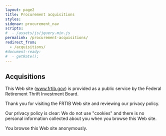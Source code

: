 ```yaml
---
layout: page2
title: Procurement acquisitions
styles:
sidenav: procurement_nav
scripts:
#  - /assets/js/jquery.min.js
permalink: /procurement-acquisitions/
redirect_from:
  - /acquisitions/
#document-ready:
#  - getRate();
---
```


## Acquisitions
This Web site (www.frtib.gov) is provided as a public service by the Federal Retirement Thrift Investment Board.


Thank you for visiting the FRTIB Web site and reviewing our privacy policy.

Our privacy policy is clear: We do not use "cookies" and there is no personal information collected about you when you browse this Web site.


You browse this Web site anonymously.

<!-- CONTENT END -->
